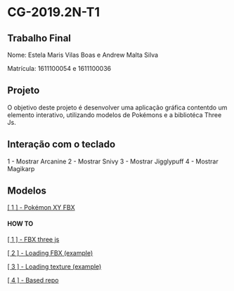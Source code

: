 # CG-2019.2N-T1

## Trabalho Final 

Nome: Estela Maris Vilas Boas e Andrew Malta Silva

Matrícula: 1611100054 e 1611100036

## Projeto
O objetivo deste projeto é desenvolver uma aplicação gráfica contentdo um elemento interativo, utilizando modelos de Pokémons e a bibliotéca Three Js.

## Interação com o teclado
1 - Mostrar Arcanine
2 - Mostrar Snivy
3 - Mostrar Jigglypuff
4 - Mostrar Magikarp

## Modelos
[\[ 1 \] - Pokémon XY FBX](https://www.models-resource.com/3ds/pokemonxy/)

#### HOW TO

[\[ 1 \] - FBX three js](https://threejs.org/examples/?q=fbx#webgl_loader_fbx)

[\[ 2 \] - Loading FBX (example)](https://github.com/mrdoob/three.js/blob/master/examples/webgl_loader_fbx.html)

[\[ 3 \] - Loading texture (example)](https://stackoverflow.com/questions/53019373/fbx-loader-in-three-js)

[\[ 4 \] - Based repo](https://github.com/oraphaBorges/CG-2019.2N-T1)

